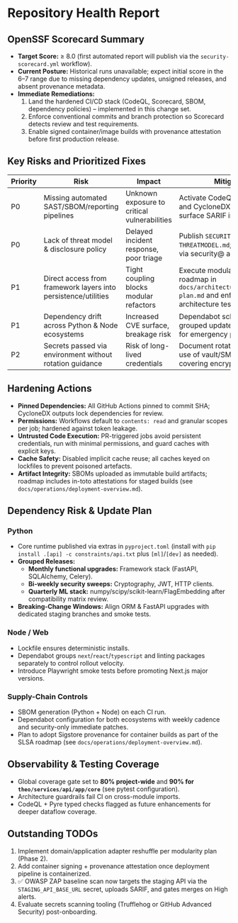 # Repository Health Report

## OpenSSF Scorecard Summary

- **Target Score:** ≥ 8.0 (first automated report will publish via the `security-scorecard.yml` workflow).
- **Current Posture:** Historical runs unavailable; expect initial score in the 6–7 range due to missing dependency updates, unsigned releases, and absent provenance metadata.
- **Immediate Remediations:**
  1. Land the hardened CI/CD stack (CodeQL, Scorecard, SBOM, dependency policies) – implemented in this change set.
  2. Enforce conventional commits and branch protection so Scorecard detects review and test requirements.
  3. Enable signed container/image builds with provenance attestation before first production release.

## Key Risks and Prioritized Fixes

| Priority | Risk | Impact | Mitigation |
| --- | --- | --- | --- |
| P0 | Missing automated SAST/SBOM/reporting pipelines | Unknown exposure to critical vulnerabilities | Activate CodeQL, Scorecard, and CycloneDX workflows; surface SARIF in security tab. |
| P0 | Lack of threat model & disclosure policy | Delayed incident response, poor triage | Publish `SECURITY.md` and `THREATMODEL.md`; route reports via security@ alias. |
| P1 | Direct access from framework layers into persistence/utilities | Tight coupling blocks modular refactors | Execute modularization roadmap in `docs/architecture/modularity-plan.md` and enforce via architecture tests. |
| P1 | Dependency drift across Python & Node ecosystems | Increased CVE surface, breakage risk | Dependabot schedule with grouped updates; add policy for emergency patch windows. |
| P2 | Secrets passed via environment without rotation guidance | Risk of long-lived credentials | Document rotation cadence & use of vault/SM; add tests covering encryption paths. |

## Hardening Actions

- **Pinned Dependencies:** All GitHub Actions pinned to commit SHA; CycloneDX outputs lock dependencies for review.
- **Permissions:** Workflows default to `contents: read` and granular scopes per job; hardened against token leakage.
- **Untrusted Code Execution:** PR-triggered jobs avoid persistent credentials, run with minimal permissions, and guard caches with explicit keys.
- **Cache Safety:** Disabled implicit cache reuse; all caches keyed on lockfiles to prevent poisoned artefacts.
- **Artifact Integrity:** SBOMs uploaded as immutable build artifacts; roadmap includes in-toto attestations for staged builds (see `docs/operations/deployment-overview.md`).

## Dependency Risk & Update Plan

### Python
- Core runtime published via extras in `pyproject.toml` (install with `pip install .[api] -c constraints/api.txt` plus `[ml]`/`[dev]` as needed).
- **Grouped Releases:**
  - **Monthly functional upgrades:** Framework stack (FastAPI, SQLAlchemy, Celery).
  - **Bi-weekly security sweeps:** Cryptography, JWT, HTTP clients.
  - **Quarterly ML stack:** numpy/scipy/scikit-learn/FlagEmbedding after compatibility matrix review.
- **Breaking-Change Windows:** Align ORM & FastAPI upgrades with dedicated staging branches and smoke tests.

### Node / Web
- Lockfile ensures deterministic installs.
- Dependabot groups `next`/`react`/`typescript` and linting packages separately to control rollout velocity.
- Introduce Playwright smoke tests before promoting Next.js major versions.

### Supply-Chain Controls
- SBOM generation (Python + Node) on each CI run.
- Dependabot configuration for both ecosystems with weekly cadence and security-only immediate patches.
- Plan to adopt Sigstore provenance for container builds as part of the SLSA roadmap (see `docs/operations/deployment-overview.md`).

## Observability & Testing Coverage

- Global coverage gate set to **80% project-wide** and **90% for `theo/services/api/app/core`** (see pytest configuration).
- Architecture guardrails fail CI on cross-module imports.
- CodeQL + Pyre typed checks flagged as future enhancements for deeper dataflow coverage.

## Outstanding TODOs

1. Implement domain/application adapter reshuffle per modularity plan (Phase 2).
2. Add container signing + provenance attestation once deployment pipeline is containerized.
3. ✅ OWASP ZAP baseline scan now targets the staging API via the `STAGING_API_BASE_URL` secret, uploads SARIF, and gates merges on High alerts.
4. Evaluate secrets scanning tooling (Trufflehog or GitHub Advanced Security) post-onboarding.
